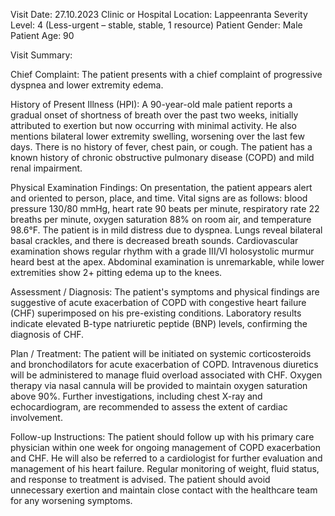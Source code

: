 Visit Date: 27.10.2023
Clinic or Hospital Location: Lappeenranta
Severity Level: 4 (Less-urgent – stable, stable, 1 resource)
Patient Gender: Male
Patient Age: 90

Visit Summary:

Chief Complaint: The patient presents with a chief complaint of progressive dyspnea and lower extremity edema.

History of Present Illness (HPI): A 90-year-old male patient reports a gradual onset of shortness of breath over the past two weeks, initially attributed to exertion but now occurring with minimal activity. He also mentions bilateral lower extremity swelling, worsening over the last few days. There is no history of fever, chest pain, or cough. The patient has a known history of chronic obstructive pulmonary disease (COPD) and mild renal impairment.

Physical Examination Findings: On presentation, the patient appears alert and oriented to person, place, and time. Vital signs are as follows: blood pressure 130/80 mmHg, heart rate 90 beats per minute, respiratory rate 22 breaths per minute, oxygen saturation 88% on room air, and temperature 98.6°F. The patient is in mild distress due to dyspnea. Lungs reveal bilateral basal crackles, and there is decreased breath sounds. Cardiovascular examination shows regular rhythm with a grade III/VI holosystolic murmur heard best at the apex. Abdominal examination is unremarkable, while lower extremities show 2+ pitting edema up to the knees.

Assessment / Diagnosis: The patient's symptoms and physical findings are suggestive of acute exacerbation of COPD with congestive heart failure (CHF) superimposed on his pre-existing conditions. Laboratory results indicate elevated B-type natriuretic peptide (BNP) levels, confirming the diagnosis of CHF.

Plan / Treatment: The patient will be initiated on systemic corticosteroids and bronchodilators for acute exacerbation of COPD. Intravenous diuretics will be administered to manage fluid overload associated with CHF. Oxygen therapy via nasal cannula will be provided to maintain oxygen saturation above 90%. Further investigations, including chest X-ray and echocardiogram, are recommended to assess the extent of cardiac involvement.

Follow-up Instructions: The patient should follow up with his primary care physician within one week for ongoing management of COPD exacerbation and CHF. He will also be referred to a cardiologist for further evaluation and management of his heart failure. Regular monitoring of weight, fluid status, and response to treatment is advised. The patient should avoid unnecessary exertion and maintain close contact with the healthcare team for any worsening symptoms.